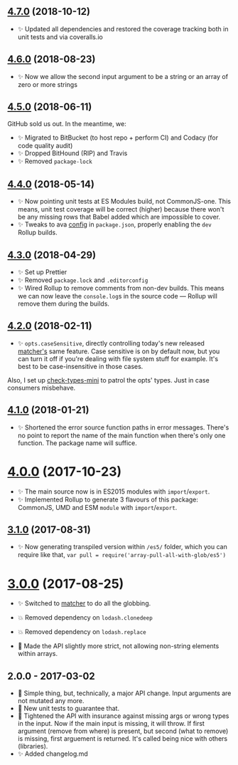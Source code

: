 ## [4.7.0] (2018-10-12)

- ✨ Updated all dependencies and restored the coverage tracking both in unit tests and via coveralls.io

## [4.6.0] (2018-08-23)

- ✨ Now we allow the second input argument to be a string or an array of zero or more strings

## [4.5.0] (2018-06-11)

GitHub sold us out. In the meantime, we:

- ✨ Migrated to BitBucket (to host repo + perform CI) and Codacy (for code quality audit)
- ✨ Dropped BitHound (RIP) and Travis
- ✨ Removed `package-lock`

## [4.4.0] (2018-05-14)

- ✨ Now pointing unit tests at ES Modules build, not CommonJS-one. This means, unit test coverage will be correct (higher) because there won't be any missing rows that Babel added which are impossible to cover.
- ✨ Tweaks to ava [config](https://github.com/avajs/ava/blob/master/docs/recipes/es-modules.md) in `package.json`, properly enabling the `dev` Rollup builds.

## [4.3.0] (2018-04-29)

- ✨ Set up Prettier
- ✨ Removed `package.lock` and `.editorconfig`
- ✨ Wired Rollup to remove comments from non-dev builds. This means we can now leave the `console.log`s in the source code — Rollup will remove them during the builds.

## [4.2.0] (2018-02-11)

- ✨ `opts.caseSensitive`, directly controlling today's new released [matcher's](https://www.npmjs.com/package/matcher) same feature. Case sensitive is on by default now, but you can turn it off if you're dealing with file system stuff for example. It's best to be case-insensitive in those cases.

Also, I set up [check-types-mini](https://bitbucket.org/codsen/check-types-mini) to patrol the opts' types. Just in case consumers misbehave.

## [4.1.0] (2018-01-21)

- ✨ Shortened the error source function paths in error messages. There's no point to report the name of the main function when there's only one function. The package name will suffice.

# [4.0.0] (2017-10-23)

- ✨ The main source now is in ES2015 modules with `import`/`export`.
- ✨ Implemented Rollup to generate 3 flavours of this package: CommonJS, UMD and ESM `module` with `import`/`export`.

## [3.1.0] (2017-08-31)

- ✨ Now generating transpiled version within `/es5/` folder, which you can require like that, `var pull = require('array-pull-all-with-glob/es5')`

# [3.0.0] (2017-08-25)

- ✨ Switched to [matcher](https://github.com/sindresorhus/matcher/) to do all the globbing.

- 💥 Removed dependency on `lodash.clonedeep`
- 💥 Removed dependency on `lodash.replace`
- 🔧 Made the API slightly more strict, not allowing non-string elements within arrays.

## 2.0.0 - 2017-03-02

- 🔧 Simple thing, but, technically, a major API change. Input arguments are not mutated any more.
- 🔧 New unit tests to guarantee that.
- 🔧 Tightened the API with insurance against missing args or wrong types in the input. Now if the main input is missing, it will throw. If first argument (remove from where) is present, but second (what to remove) is missing, first arguement is returned. It's called being nice with others (libraries).
- ✨ Added changelog.md

[4.7.0]: https://bitbucket.org/codsen/array-pull-all-with-glob/branches/compare/v4.7.0%0Dv4.6.0#diff
[4.6.0]: https://bitbucket.org/codsen/array-pull-all-with-glob/branches/compare/v4.6.0%0Dv4.5.2#diff
[4.5.0]: https://bitbucket.org/codsen/array-pull-all-with-glob/branches/compare/v4.5.0%0Dv4.4.1#diff
[4.4.0]: https://bitbucket.org/codsen/array-pull-all-with-glob/branches/compare/v4.4.0%0Dv4.3.3#diff
[4.3.0]: https://bitbucket.org/codsen/array-pull-all-with-glob/branches/compare/v4.3.0%0Dv4.2.0#diff
[4.2.0]: https://bitbucket.org/codsen/array-pull-all-with-glob/branches/compare/v4.2.0%0Dv4.1.0#diff
[4.1.0]: https://bitbucket.org/codsen/array-pull-all-with-glob/branches/compare/v4.1.0%0Dv4.0.5#diff
[4.0.0]: https://bitbucket.org/codsen/array-pull-all-with-glob/branches/compare/v4.0.0%0Dv3.1.0#diff
[3.1.0]: https://bitbucket.org/codsen/array-pull-all-with-glob/branches/compare/v3.1.0%0Dv3.0.2#diff
[3.0.0]: https://bitbucket.org/codsen/array-pull-all-with-glob/branches/compare/v3.0.0%0Dv2.0.6#diff
